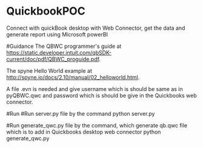 # QuickbookPOC
Connect with quickBook desktop with Web Connector, get the data and generate report using Microsoft powerBI

#Guidance
The QBWC programmer's guide at https://static.developer.intuit.com/qbSDK-current/doc/pdf/QBWC_proguide.pdf.

The spyne Hello World example at http://spyne.io/docs/2.10/manual/02_helloworld.html.

A file .evn is needed and give username which is should be same as in pyQBWC.qwc and password which is should be give in the Quickbooks web connector.

#Run
#Run server.py file by the command
python server.py

#Run generate_qwc.py file by the command, which generate qb.qwc file which is to add in Quickbooks desktop web connector
python generate_qwc.py
